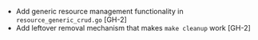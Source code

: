 - Add generic resource management functionality in `resource_generic_crud.go` [GH-2]
- Add leftover removal mechanism that makes `make cleanup` work [GH-2]
